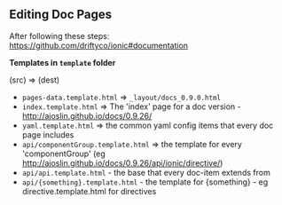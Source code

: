 Editing Doc Pages
-----------------

After following these steps: https://github.com/driftyco/ionic#documentation

**Templates in `template` folder**

(src) => (dest)

- `pages-data.template.html` => `_layout/docs_0.9.0.html`
- `index.template.html` => The 'index' page for a doc version - http://ajoslin.github.io/docs/0.9.26/
- `yaml.template.html` => the common yaml config items that every doc page includes
- `api/componentGroup.template.html` => the template for every 'componentGroup' (eg http://ajoslin.github.io/docs/0.9.26/api/ionic/directive/)
- `api/api.template.html` - the base that every doc-item extends from
- `api/{something}.template.html` - the template for {something} - eg directive.template.html for directives
